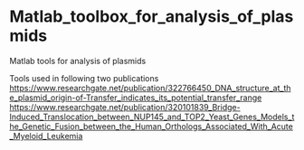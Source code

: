 # Matlab_toolbox_for_analysis_of_plasmids
Matlab tools for analysis of plasmids

Tools used in following two publications
https://www.researchgate.net/publication/322766450_DNA_structure_at_the_plasmid_origin-of-Transfer_indicates_its_potential_transfer_range
https://www.researchgate.net/publication/320101839_Bridge-Induced_Translocation_between_NUP145_and_TOP2_Yeast_Genes_Models_the_Genetic_Fusion_between_the_Human_Orthologs_Associated_With_Acute_Myeloid_Leukemia
